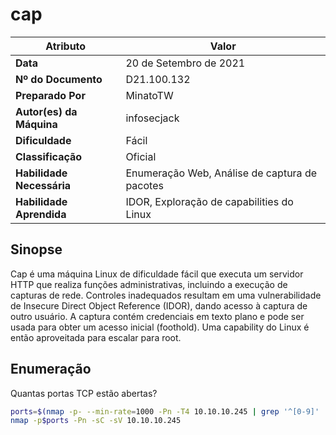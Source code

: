 # cap

| Atributo                  | Valor                                         |
| ------------------------- | --------------------------------------------- |
| **Data**                  | 20 de Setembro de 2021                        |
| **Nº do Documento**       | D21.100.132                                   |
| **Preparado Por**         | MinatoTW                                      |
| **Autor(es) da Máquina**  | infosecjack                                   |
| **Dificuldade**           | Fácil                                         |
| **Classificação**         | Oficial                                       |
| **Habilidade Necessária** | Enumeração Web, Análise de captura de pacotes |
| **Habilidade Aprendida**  | IDOR, Exploração de capabilities do Linux     |

## Sinopse

Cap é uma máquina Linux de dificuldade fácil que executa um servidor HTTP que realiza funções administrativas, incluindo a execução de capturas de rede.
Controles inadequados resultam em uma vulnerabilidade de Insecure Direct Object Reference (IDOR), dando acesso à captura de outro usuário.
A captura contém credenciais em texto plano e pode ser usada para obter um acesso inicial (foothold).
Uma capability do Linux é então aproveitada para escalar para root.

## Enumeração

Quantas portas TCP estão abertas?

```bash
ports=$(nmap -p- --min-rate=1000 -Pn -T4 10.10.10.245 | grep '^[0-9]' | cut -d '/' -f 1 | tr '\n' ',' | sed s/,$//)
nmap -p$ports -Pn -sC -sV 10.10.10.245
```
